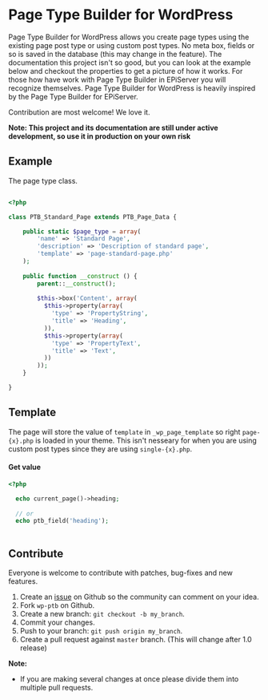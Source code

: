 # Page Type Builder for WordPress

Page Type Builder for WordPress allows you create page types using the existing page post type or using custom post types. No meta box, fields or so is saved in the database (this may change in the feature). The documentation this project isn't so good, but you can look at the example below and checkout the properties to get a picture of how it works. For those how have work with Page Type Builder in EPiServer you will recognize themselves. Page Type Builder for WordPress is heavily inspired by the Page Type Builder for EPiServer.

Contribution are most welcome! We love it.

**Note: This project and its documentation are still under active development, so use it in production on your own risk**

## Example

The page type class.

```php

<?php

class PTB_Standard_Page extends PTB_Page_Data {

	public static $page_type = array(
		'name' => 'Standard Page',
		'description' => 'Description of standard page',
		'template' => 'page-standard-page.php'
	);
	
	public function __construct () {
		parent::__construct();
		
        $this->box('Content', array(
          $this->property(array(
            'type' => 'PropertyString',
            'title' => 'Heading',
          )),
          $this->property(array(
            'type' => 'PropertyText',
            'title' => 'Text',
          ))
        ));
	}

}

```

## Template

The page will store the value of `template` in `_wp_page_template` so right `page-{x}.php` is loaded in your theme. This isn't nesseary for when you are using custom post types since they are using `single-{x}.php`.

#### Get value

```php
<?php

  echo current_page()->heading;
  
  // or
  echo ptb_field('heading');
  
```

## Contribute

Everyone is welcome to contribute with patches, bug-fixes and new features.

1. Create an [issue](https://github.com/wp-ptb/wp-ptb/issues) on Github so the community can comment on your idea.
2. Fork `wp-ptb` on Github.
3. Create a new branch: `git checkout -b my_branch`.
4. Commit your changes.
5. Push to your branch: `git push origin my_branch`.
6. Create a pull request against `master` branch. (This will change after 1.0 release)

**Note:**

* If you are making several changes at once please divide them into multiple pull requests.
